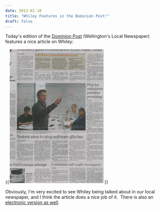 ```yaml
---
date: 2013-01-10
title: "Whiley Features in the Dominion Post!"
draft: false
---
```


Today's edition of the [Dominion Post](http://www.stuff.co.nz/dominion-post/) (Wellington's Local Newspaper) features a nice article on Whiley:

{{<img class="text-center" width="60%" src="/images/2013/Whiley-Dom-Post.jpg">}}

Obviously, I'm very excited to see Whiley being talked about in our local newspaper, and I think the article does a nice job of it.  There is also an [electronic version as well](http://www.stuff.co.nz/dominion-post/news/8160382/System-aims-to-stop-software-glitches).
